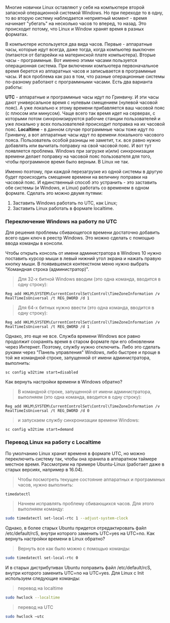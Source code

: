 
Многие новички Linux оставляют у себя на компьютере второй запасной операционной системой Windows. Но при переходе то в одну, то во вторую систему наблюдается неприятный момент - время начинает "убегать" на несколько часов то вперед, то назад. Это происходит потому, что Linux и Window хранят время в разных форматах.

В компьютере используется два вида часов. Первые - аппаратные часы, которые идут всегда, даже тогда, когда компьютер выключен (питаются от батарейки на материнской плате компьютера). Вторые часы - программные. Вот именно этими часами пользуется операционная система. При включении компьютера первоначальное время берется из аппаратных часов и записывается в программные часы. И вся проблема как раз в том, что разные операционные системы по-разному работают с программными часами. Есть два варианта работы:

__UTC__ - аппаратные и программные часы идут по Гринвичу. И эти часы дают универсальное время с нулевым смещением (нулевой часовой пояс). А уже локально к этому времени прибавляется ваш часовой пояс (с плюсом или минусом). Чаще всего так время идет на серверах, с которыми потом синхронизируются рабочие станции пользователей и уже локально у всех пользователей происходит поправка на их часовой пояс.
__Localtime__ - в данном случае программные часы тоже идут по Гринвичу, а вот аппаратные часы идут по времени локального часового пояса. Пользователь особой разницы не заметит, т.к. все равно нужно добавлять или вычитать поправку на свой часовой пояс. И вот тут появляется проблема. Windows при загрузке и(или) синхронизации времени делает поправку на часовой пояс пользователя для того, чтобы программное время было верным. В Linux не так.

Именно поэтому, при каждой перезагрузке из одной системы в другую будет происходить смещение времени на величину поправки на часовой пояс. И единственный способ это устранить - это заставить обе системы (и Windows, и Linux) работать со временем в одном формате. Сделать это можно двумя путями:

1. Заставить Windows работать по UTC, как Linux;
2. Заставить Linux работать в формате localtime.

### Переключение Windows на работу по UTC

Для решения проблемы сбивающегося времени достаточно добавить всего один ключ в реестр Windows. Это можно сделать с помощью ввода команды в консоли.

Чтобы открыть консоль от имени администратора в Windows 10 нужно поставить курсор мыши в левый нижний угол экрана и нажать правую кнопку мыши. В появившемся контекстном меню нужно выбрать "Командная строка (администратор)".

>Для 32-х битной Windows вводим (это одна команда, вводится в одну строку):
```
Reg add HKLM\SYSTEM\CurrentControlSet\Control\TimeZoneInformation /v RealTimeIsUniversal /t REG_DWORD /d 1
```

>Для 64-х битных нужно ввести (это одна команда, вводится в одну строку):
```
Reg add HKLM\SYSTEM\CurrentControlSet\Control\TimeZoneInformation /v RealTimeIsUniversal /t REG_QWORD /d 1
```

Однако, это еще не все. Служба времени Windows все равно продолжит сохранять время в старом формате при его обновлении через Интернет. Поэтому, службу нужно отключить. Либо это сделать руками через "Панель управления" Windows, либо быстрее и проще в той же командной строке, запущенной от имени администратора, выполнить:

```
sc config w32time start=disabled
```

Как вернуть настройки времени в Windows обратно?

>В командной строке, запущенной от имени администратора, выполняем (это одна команда, вводится в одну строку):
```
Reg add HKLM\SYSTEM\CurrentControlSet\Control\TimeZoneInformation /v RealTimeIsUniversal /t REG_DWORD /d 0
```

>и запускаем службу синхронизации времени Windows:
```
sc config w32time start=demand
```
### Перевод Linux на работу с Localtime

По умолчанию Linux хранит временя в формате UTC, но можно переключить систему так, чтобы она хранила в аппаратном таймере местное время. Рассмотрим на примере Ubuntu-Linux (работает даже в старых версиях, например в 16.04).

>Чтобы посмотреть текущее состояние аппаратных и программных часов, нужно выполнить:
```sh
timedatectl
```

>Начнем исправлять проблему сбивающихся часов. Для этого выполняем команду:
```sh
sudo timedatectl set-local-rtc 1 --adjust-system-clock
```

Однако, в более старых Ubuntu придется отредактировать файл /etc/default/rcS, внутри которого заменить UTC=yes на UTC=no.
Как вернуть настройки времени в Linux обратно?

>Вернуть все как было можно с помощью команды:
```sh
sudo timedatectl set-local-rtc 0
```

И в старых дистрибутивах Ubuntu поправить файл /etc/default/rcS, внутри которого заменить UTC=no на UTC=yes.
Для Linux с Init используем следующие команды:

>перевод на localtime
```sh
sudo hwclock --localtime
```

>перевод на UTC
```sh
sudo hwclock –utc
```
